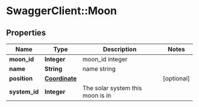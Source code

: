 # SwaggerClient::Moon

## Properties
Name | Type | Description | Notes
------------ | ------------- | ------------- | -------------
**moon_id** | **Integer** | moon_id integer | 
**name** | **String** | name string | 
**position** | [**Coordinate**](Coordinate.md) |  | [optional] 
**system_id** | **Integer** | The solar system this moon is in | 


